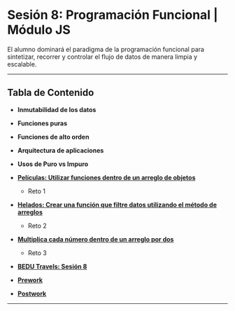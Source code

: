 # Sesión 8: Programación Funcional | Módulo JS

El alumno dominará el paradigma de la programación funcional para sintetizar, recorrer y controlar el flujo de datos de manera limpia y escalable. 


***

## Tabla de Contenido
  
  - **Inmutabilidad de los datos**
  - **Funciones puras**
  - **Funciones de alto orden**
  - **Arquitectura de aplicaciones**
  - **Usos de Puro vs Impuro**
 
    
  - **[Películas: Utilizar funciones dentro de un arreglo de objetos](#alcance-3-crea-una-funci%C3%B3n-buscarToursPorPais)**
    - Reto 1
    
  - **[Helados: Crear una función que filtre datos utilizando el método de arreglos](#alcance-3-crea-una-funci%C3%B3n-buscarToursPorPais)**
    - Reto 2
    
  - **[Multiplica cada número dentro de un arreglo por dos](#alcance-3-crea-una-funci%C3%B3n-buscarToursPorPais)**
    - Reto 3
    
  - **[BEDU Travels: Sesión 8](#https://bedu.mikenieva.com/proyecto/bedu-travels#sesion-8-programacion-funcional)**
  
  - **[Prework](#prework)**
  - **[Postwork](#postwork)**
  
***


